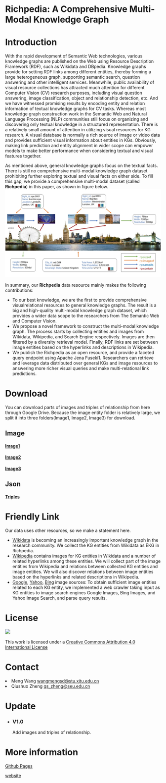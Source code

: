 # Richpedia: A Comprehensive Multi-Modal Knowledge Graph

# Introduction

With the rapid development of Semantic Web technologies, various knowledge graphs are published on the Web using Resource Description Framework (RDF), such as Wikidata and DBpedia. Knowledge graphs provide for setting RDF
links among different entities, thereby forming a large heterogeneous graph, supporting semantic search, question answering and other intelligent services.
Meanwhile, public availability of visual resource collections has attracted much
attention for different Computer Vision (CV) research purposes, including visual
question answering, image classification, object and relationship detection, etc. And we have witnessed promising results by encoding entity and
relation information of textual knowledge graphs for CV tasks. Whereas most
knowledge graph construction work in the Semantic Web and Natural Language
Processing (NLP) communities still focus on organizing and discovering only textual knowledge in a structured representation. There is a relatively small amount of attention in utilizing visual resources for KG research. A visual database is
normally a rich source of image or video data and provides sufficient visual information about entities in KGs. Obviously, making link prediction and entity
alignment in wider scope can empower models to make better performance when
considering textual and visual features together.

As mentioned above, general knowledge graphs focus on the textual facts.
There is still no comprehensive multi-modal knowledge graph dataset prohibiting
further exploring textual and visual facts on either side. To fill this gap, we
provide a comprehensive multi-modal dataset (called **Richpedia**) in this paper, as shown in figure below.
![](pic/intro.jpg)

In summary, our **Richpedia** data resource mainly makes the following contributions:
* To our best knowledge, we are the first to provide comprehensive visualrelational resources to general knowledge graphs. The result is a big and
high-quality multi-modal knowledge graph dataset, which provides a wider
data scope to the researchers from The Semantic Web and Computer Vision.
* We propose a novel framework to construct the multi-modal knowledge
graph. The process starts by collecting entities and images from Wikidata,
Wikipedia, and Search Engine respectively. Images are then filtered by a
diversity retrieval model. Finally, RDF links are set between image entities
based on the hyperlinks and descriptions in Wikipedia.
* We publish the Richpedia as an open resource, and provide a faceted query
endpoint using Apache Jena Fuseki1. Researchers can retrieve and leverage
data distributed over general KGs and image resources to answering more
richer visual queries and make multi-relational link predictions.

# Download

You can download parts of images and triples of relationship from here through Google Drive. Because the image entity folder is relatively large, we split it into three folders(Image1, Image2, Image3) for download.
## Image
#### [Image1](https://drive.google.com/open?id=1QVAUWf87v2Lct1YYlygOpphwE5TMlNBg)
#### [Image2](https://drive.google.com/open?id=15aoYUdCB5_bhagz3TlbBhkA3MLGBJv9P)
#### [Image3](https://drive.google.com/open?id=1TiATEauW91_ptJz4qCk0Kn1p_6gojXTf)
## Json
#### [Triples](https://drive.google.com/open?id=1iWRnsAybp6PY8aEtRZoAk1vvlcV1BnZO)
# Friendly Link
Our data uses other resources, so we make a statement here.
*   [Wikidata](https://www.wikidata.org/wiki/Wikidata:Main_Page) is becoming an increasingly important knowledge graph in the research community. We collect the KG entities from Wikidata as EKG in Richpedia.
*   [Wikipedia](https://www.wikipedia.org/) contains images for KG entities in Wikidata and a
number of related hyperlinks among these entities. We will collect part of the
image entities from Wikipedia and relations between collected KG entities
and image entities. We will also discover relations between image entities
based on the hyperlinks and related descriptions in Wikipedia.
*   [Google](https://www.google.com), [Yahoo](https://search.yahoo.com), [Bing](https://cn.bing.com/) image sources: To obtain sufficient image entities related to each KG entity, we implemented a web crawler taking input as KG entities to image search engines Google Images, Bing Images, and Yahoo Image Search, and parse query results.
# License

[![](https://i.creativecommons.org/l/by/4.0/88x31.png)](http://creativecommons.org/licenses/by/4.0/)

This work is licensed under a [Creative Commons Attribution 4.0 International License](http://creativecommons.org/licenses/by/4.0/)

# Contact

<li>Meng Wang <a href="mailto:wangmengsd@stu.xjtu.edu.cn">wangmengsd@stu.xjtu.edu.cn</a></li>

<li>Qiushuo Zheng <a href="mailto:qs_zheng@seu.edu.cn">qs_zheng@seu.edu.cn</a></li>

# Update

* ### V1.0

  Add images and triples of relationship.

# More information

[Github Pages](https://github.com/StephanieTM/article)

[website](http://rich.wangmengsd.com/)
